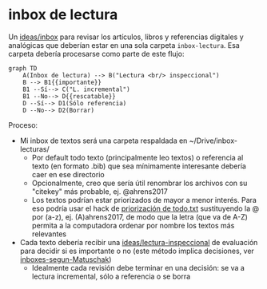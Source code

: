 # inbox de lectura

Un [ideas/inbox](inbox.md) para revisar los artículos, libros y referencias digitales y analógicas que  deberían estar en una sola carpeta `inbox-lectura`. Esa carpeta debería procesarse como parte de este flujo:

````mermaid
graph TD
    A(Inbox de lectura) --> B("Lectura <br/> inspeccional")
    B --> B1{{importante}}
    B1 --Sí--> C("L. incremental")
    B1 --No--> D{{rescatable}}
    D --Sí--> D1(Sólo referencia)
    D --No--> D2(Borrar)
````

Proceso:

* Mi inbox de textos será una carpeta respaldada en ~/Drive/inbox-lecturas/
  * Por default todo texto (principalmente leo textos) o referencia al texto (en formato .bib) que sea mínimamente interesante debería caer en ese directorio
  * Opcionalmente, creo que sería útil renombrar los archivos con su "citekey" más probable, ej. @ahrens2017
  * Los textos podrían estar priorizados de mayor a menor interés. Para eso podría usar el hack de [priorización de todo.txt](https://github.com/todotxt/todo.txt#priority) sustituyendo la @ por (a-z), ej. (A)ahrens2017, de modo que la letra (que va de A-Z) permita a la computadora ordenar por nombre los textos más relevantes
* Cada texto debería recibir una [ideas/lectura-inspeccional](lectura-inspeccional.md) de evaluación para decidir si es importante o no (este método implica decisiones, ver [inboxes-segun-Matuschak](inboxes-segun-Matuschak.md))
  * Idealmente cada revisión debe terminar en una decisión: se va a lectura incremental, sólo a referencia o se borra
